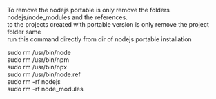 To remove the nodejs portable is only remove the folders nodejs/node_modules and the references.  
to the projects created with portable version is only remove the project folder same  
run this command directly from dir of nodejs portable installation  
  
sudo rm /usr/bin/node  
sudo rm /usr/bin/npm  
sudo rm /usr/bin/npx  
sudo rm /usr/bin/node.ref  
sudo rm -rf nodejs  
sudo rm -rf node_modules  
